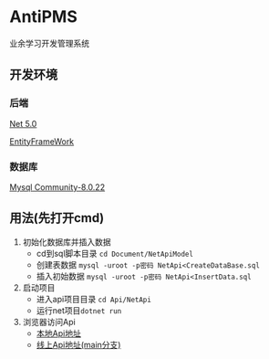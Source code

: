 # AntiPMS
业余学习开发管理系统

## 开发环境
### 后端 
[Net 5.0](https://docs.microsoft.com/zh-cn/dotnet/)

[EntityFrameWork](https://www.nuget.org/packages/Microsoft.EntityFrameworkCore/)

### 数据库
[Mysql Community-8.0.22](https://dev.mysql.com/downloads/)

## 用法(先打开cmd)
1. 初始化数据库并插入数据
   + cd到sql脚本目录 `cd Document/NetApiModel`
   + 创建表数据 `mysql -uroot -p密码 NetApi<CreateDataBase.sql`
   + 插入初始数据 `mysql -uroot -p密码 NetApi<InsertData.sql`
2. 启动项目
   + 进入api项目目录 `cd Api/NetApi`
   + 运行net项目`dotnet run`
3. 浏览器访问Api
   + [本地Api地址](http://localhost:5000/swagger/index.html)
   + [线上Api地址(main分支)](http://api.qinko.club/swagger/index.html)
